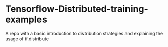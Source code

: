 # Tensorflow-Distributed-training-examples
A repo with a basic introduction to distribution strategies and explaining the usage of tf.distribute
